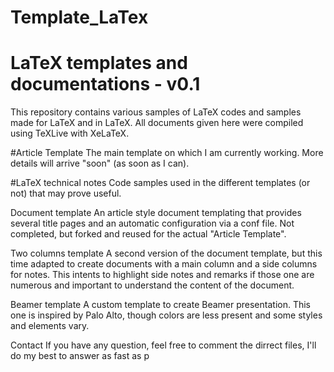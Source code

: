 # Template_LaTex

# LaTeX templates and documentations - v0.1
This repository contains various samples of LaTeX codes and samples made for LaTeX and in LaTeX. All documents given here were compiled using TeXLive with XeLaTeX.

#Article Template
The main template on which I am currently working. More details will arrive "soon" (as soon as I can).

#LaTeX technical notes
Code samples used in the different templates (or not) that may prove useful. 

Document template
An article style document templating that provides several title pages and an automatic configuration via a conf file. Not completed, but forked and reused for the actual "Article Template".

Two columns template
A second version of the document template, but this time adapted to create documents with a main column and a side columns for notes. This intents to highlight side notes and remarks if those one are numerous and important to understand the content of the document.

Beamer template
A custom template to create Beamer presentation. This one is inspired by Palo Alto, though colors are less present and some styles and elements vary.

Contact
If you have any question, feel free to comment the dirrect files, I'll do my best to answer as fast as p
